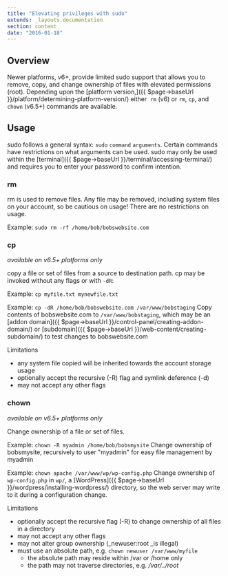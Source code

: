 ```yaml
---
title: "Elevating privileges with sudo"
extends: _layouts.documentation
section: content
date: "2016-01-18"
---
```


## Overview

Newer platforms, v6+, provide limited sudo support that allows you to remove, copy, and change ownership of files with elevated permissions (root). Depending upon the [platform version,]({{ $page->baseUrl }}/platform/determining-platform-version/) either  `rm` (v6) or `rm`, `cp`, and `chown` (v6.5+) commands are available.

## Usage

sudo follows a general syntax: `sudo` `command` `arguments`. Certain commands have restrictions on what arguments can be used. sudo may only be used within the [terminal]({{ $page->baseUrl }}/terminal/accessing-terminal/) and requires you to enter your password to confirm intention.

### rm

rm is used to remove files. Any file may be removed, including system files on your account, so be cautious on usage! There are no restrictions on usage.

Example: `sudo rm -rf /home/bob/bobswebsite.com`

### cp

_available on v6.5+ platforms only_

copy a file or set of files from a source to destination path. cp may be invoked without any flags or with `-dR`:

Example: `cp myfile.txt mynewfile.txt`

Example: `cp -dR /home/bob/bobswebsite.com /var/www/bobstaging` Copy contents of bobswebsite.com to `/var/www/bobstaging`, which may be an [addon domain]({{ $page->baseUrl }}/control-panel/creating-addon-domain/) or [subdomain]({{ $page->baseUrl }}/web-content/creating-subdomain/) to test changes to bobswebsite.com

Limitations

- any system file copied will be inherited towards the account storage usage
- optionally accept the recursive (-R) flag and symlink deference (-d)
- may not accept any other flags

### chown

_available on v6.5+ platforms only_

Change ownership of a file or set of files.

Example: `chown -R myadmin /home/bob/bobsmysite` Change ownership of bobsmysite, recursively to user "myadmin" for easy file management by myadmin

Example: `chown apache /var/www/wp/wp-config.php` Change ownership of `wp-config.php` in `wp/`, a [WordPress]({{ $page->baseUrl }}/wordpress/installing-wordpress/) directory, so the web server may write to it during a configuration change.

Limitations

- optionally accept the recursive flag (-R) to change ownership of all files in a directory
- may not accept any other flags
- may not alter group ownership (_newuser:root _is illegal)
- must use an absolute path, e.g. `chown newuser /var/www/myfile`
    - the absolute path may reside within /var or /home only
    - the path may not traverse directories, e.g. _/var/../root_
